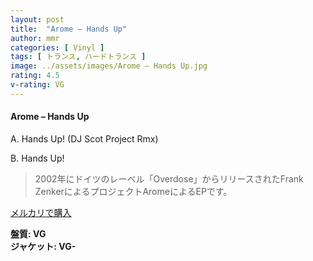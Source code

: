 ```yaml
---
layout: post
title:  "Arome – Hands Up"
author: mmr
categories: [ Vinyl ]
tags: [ トランス, ハードトランス ]
image: ../assets/images/Arome – Hands Up.jpg
rating: 4.5
v-rating: VG
---
```


#### Arome – Hands Up

A. Hands Up! (DJ Scot Project Rmx)

B. Hands Up!

> 2002年にドイツのレーベル「Overdose」からリリースされたFrank ZenkerによるプロジェクトAromeによるEPです。


[メルカリで購入](https://jp.mercari.com/item/m53349932361)

<div class="mt-4 mb-4 d-flex align-items-center">
<strong class="mr-1">盤質: VG</strong>
</div>
<div class="mt-4 mb-4 d-flex align-items-center">
<strong class="mr-1">ジャケット: VG-</strong>
</div>
